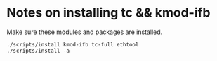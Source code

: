 # Notes on installing tc && kmod-ifb

Make sure these modules and packages are installed.

```
./scripts/install kmod-ifb tc-full ethtool
./scripts/install -a
```

